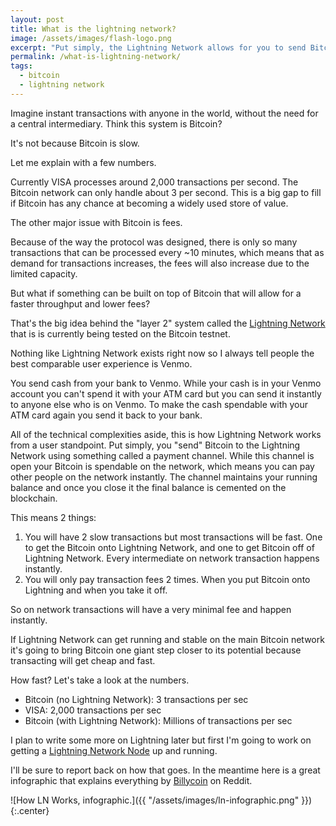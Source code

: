 ```yaml
---
layout: post
title: What is the lightning network?
image: /assets/images/flash-logo.png
excerpt: "Put simply, the Lightning Network allows for you to send Bitcoin payments incredibly fast. How fast? Read on to find out."
permalink: /what-is-lightning-network/
tags:
  - bitcoin
  - lightning network
---
```


Imagine instant transactions with anyone in the world, without the need for a central intermediary. Think this system is Bitcoin?

It's not because Bitcoin is slow.

Let me explain with a few numbers.

Currently VISA processes around 2,000 transactions per second. The Bitcoin network can only handle about 3 per second. This is a big gap to fill if Bitcoin has any chance at becoming a widely used store of value. 

The other major issue with Bitcoin is fees. 

Because of the way the protocol was designed, there is only so many transactions that can be processed every ~10 minutes, which means that as demand for transactions increases, the fees will also increase due to the limited capacity.

But what if something can be built on top of Bitcoin that will allow for a faster throughput and lower fees?

That's the big idea behind the "layer 2" system called the [Lightning Network](https://lightning.network/) that is is currently being tested on the Bitcoin testnet.

Nothing like Lightning Network exists right now so I always tell people the best comparable user experience is Venmo.

You send cash from your bank to Venmo. While your cash is in your Venmo account you can't spend it with your ATM card but you can send it instantly to anyone else who is on Venmo. To make the cash spendable with your ATM card again you send it back to your bank.

All of the technical complexities aside, this is how Lightning Network works from a user standpoint. Put simply, you "send" Bitcoin to the Lightning Network using something called a payment channel. While this channel is open your Bitcoin is spendable on the network, which means you can pay other people on the network instantly. The channel maintains your running balance and once you close it the final balance is cemented on the blockchain.

This means 2 things:
1. You will have 2 slow transactions but most transactions will be fast. One to get the Bitcoin onto Lightning Network, and one to get Bitcoin off of Lightning Network. Every intermediate on network transaction happens instantly.
2. You will only pay transaction fees 2 times. When you put Bitcoin onto Lightning and when you take it off.

So on network transactions will have a very minimal fee and happen instantly.

If Lightning Network can get running and stable on the main Bitcoin network it's going to bring Bitcoin one giant step closer to its potential because transacting will get cheap and fast.

How fast? Let's take a look at the numbers.

- Bitcoin (no Lightning Network): 3 transactions per sec
- VISA: 2,000 transactions per sec
- Bitcoin (with Lightning Network): Millions of transactions per sec

I plan to write some more on Lightning later but first I'm going to work on getting a [Lightning Network Node](https://github.com/lightningnetwork/lnd) up and running.

I'll be sure to report back on how that goes. In the meantime here is a great infographic that explains everything by [Billycoin](https://www.reddit.com/user/billycoin) on Reddit.

![How LN Works, infographic.]({{ "/assets/images/ln-infographic.png" }}){:.center}



